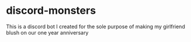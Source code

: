 # discord-monsters
This is a discord bot I created for the sole purpose of making my girlfriend blush on our one year anniversary
